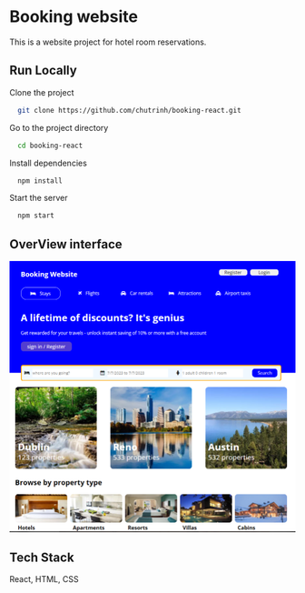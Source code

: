 
# Booking website

This is a website project for hotel room reservations.


## Run Locally

Clone the project

```bash
  git clone https://github.com/chutrinh/booking-react.git
```

Go to the project directory

```bash
  cd booking-react
```

Install dependencies

```bash
  npm install
```

Start the server

```bash
  npm start
```


## OverView interface



![](./public/booking.png)


## Tech Stack

React, HTML, CSS

